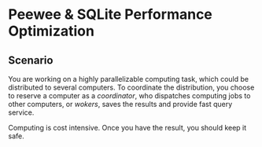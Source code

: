 # Peewee & SQLite Performance Optimization

## Scenario

You are working on a highly parallelizable computing task, which could be distributed to several computers.  To coordinate the distribution, you choose to reserve a computer as a *coordinator*, who dispatches computing jobs to other computers, or *wokers*, saves the results and provide fast query service.

Computing is cost intensive. Once you have the result, you should keep it safe. 